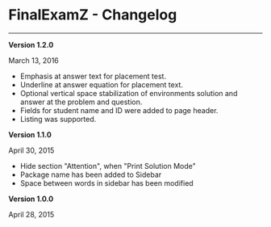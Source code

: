 # FinalExamZ - Changelog

***

**Version 1.2.0**

March 13, 2016

  - Emphasis at answer text for placement test.
  - Underline at answer equation for placement text.
  - Optional vertical space stabilization of environments solution and answer at the problem and question.
  - Fields for student name and ID were added to page header.
  - Listing was supported.

**Version 1.1.0**

April 30, 2015

  - Hide section "Attention", when "Print Solution Mode"
  - Package name has been added to Sidebar
  - Space between words in sidebar has been modified

**Version 1.0.0**

April 28, 2015
